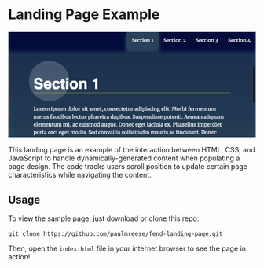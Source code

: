 # Landing Page Example

![Screenshot showing the nav menu and Section 1 heading](Landing-Page-Screenshot.png)

This landing page is an example of the interaction between HTML, CSS, and JavaScript to handle dynamically-generated content when populating a page design. The code tracks users scroll position to update certain page characteristics while navigating the content.


## Usage

To view the sample page, just download or clone this repo:

```
git clone https://github.com/paulmreese/fend-landing-page.git
```

Then, open the `index.html` file in your internet browser to see the page in action!
